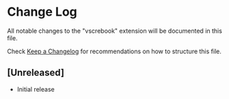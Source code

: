 # Change Log

All notable changes to the "vscrebook" extension will be documented in this file.

Check [Keep a Changelog](http://keepachangelog.com/) for recommendations on how to structure this file.

## [Unreleased]

- Initial release